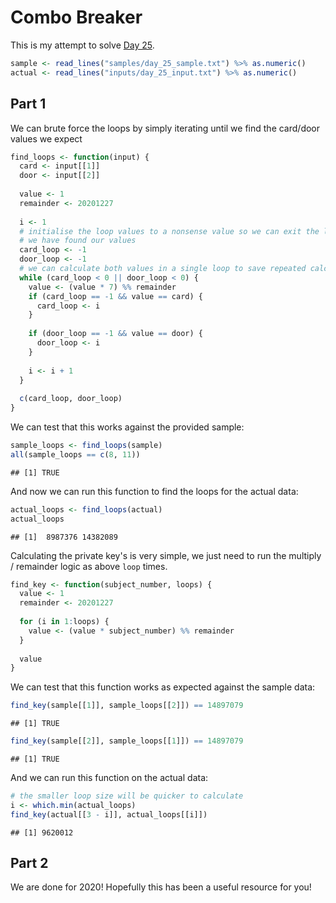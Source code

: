 # Combo Breaker



This is my attempt to solve [Day 25](https://adventofcode.com/2020/day/25).


```r
sample <- read_lines("samples/day_25_sample.txt") %>% as.numeric()
actual <- read_lines("inputs/day_25_input.txt") %>% as.numeric()
```

## Part 1

We can brute force the loops by simply iterating until we find the card/door values we expect


```r
find_loops <- function(input) {
  card <- input[[1]]
  door <- input[[2]]
  
  value <- 1
  remainder <- 20201227
  
  i <- 1
  # initialise the loop values to a nonsense value so we can exit the loop once
  # we have found our values
  card_loop <- -1
  door_loop <- -1
  # we can calculate both values in a single loop to save repeated calculations
  while (card_loop < 0 || door_loop < 0) {
    value <- (value * 7) %% remainder
    if (card_loop == -1 && value == card) {
      card_loop <- i
    }
    
    if (door_loop == -1 && value == door) {
      door_loop <- i
    }
      
    i <- i + 1
  }
  
  c(card_loop, door_loop)
}
```

We can test that this works against the provided sample:


```r
sample_loops <- find_loops(sample)
all(sample_loops == c(8, 11))
```

```
## [1] TRUE
```

And now we can run this function to find the loops for the actual data:


```r
actual_loops <- find_loops(actual)
actual_loops
```

```
## [1]  8987376 14382089
```

Calculating the private key's is very simple, we just need to run the multiply / remainder logic as above `loop` times.


```r
find_key <- function(subject_number, loops) {
  value <- 1
  remainder <- 20201227
  
  for (i in 1:loops) {
    value <- (value * subject_number) %% remainder
  }
  
  value
}
```

We can test that this function works as expected against the sample data:


```r
find_key(sample[[1]], sample_loops[[2]]) == 14897079
```

```
## [1] TRUE
```

```r
find_key(sample[[2]], sample_loops[[1]]) == 14897079
```

```
## [1] TRUE
```

And we can run this function on the actual data:


```r
# the smaller loop size will be quicker to calculate
i <- which.min(actual_loops)
find_key(actual[[3 - i]], actual_loops[[i]])
```

```
## [1] 9620012
```

## Part 2

We are done for 2020! Hopefully this has been a useful resource for you!
